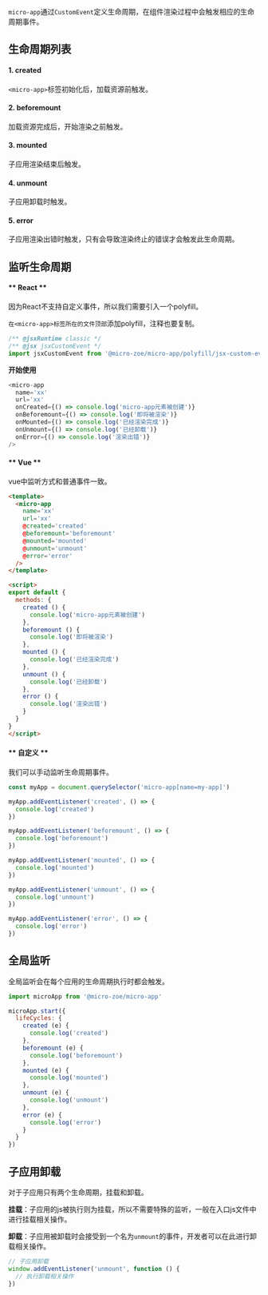 `micro-app`通过`CustomEvent`定义生命周期，在组件渲染过程中会触发相应的生命周期事件。

## 生命周期列表

#### 1. created
`<micro-app>`标签初始化后，加载资源前触发。

#### 2. beforemount
加载资源完成后，开始渲染之前触发。

#### 3. mounted
子应用渲染结束后触发。

#### 4. unmount
子应用卸载时触发。

#### 5. error
子应用渲染出错时触发，只有会导致渲染终止的错误才会触发此生命周期。


## 监听生命周期
<!-- tabs:start -->

#### ** React **
因为React不支持自定义事件，所以我们需要引入一个polyfill。

`在<micro-app>标签所在的文件顶部`添加polyfill，注释也要复制。
```js
/** @jsxRuntime classic */
/** @jsx jsxCustomEvent */
import jsxCustomEvent from '@micro-zoe/micro-app/polyfill/jsx-custom-event'
```

**开始使用**
```js
<micro-app
  name='xx'
  url='xx'
  onCreated={() => console.log('micro-app元素被创建')}
  onBeforemount={() => console.log('即将被渲染')}
  onMounted={() => console.log('已经渲染完成')}
  onUnmount={() => console.log('已经卸载')}
  onError={() => console.log('渲染出错')}
/>
```

#### ** Vue **
vue中监听方式和普通事件一致。
```html
<template>
  <micro-app
    name='xx'
    url='xx'
    @created='created'
    @beforemount='beforemount'
    @mounted='mounted'
    @unmount='unmount'
    @error='error'
  />
</template>

<script>
export default {
  methods: {
    created () {
      console.log('micro-app元素被创建')
    },
    beforemount () {
      console.log('即将被渲染')
    },
    mounted () {
      console.log('已经渲染完成')
    },
    unmount () {
      console.log('已经卸载')
    },
    error () {
      console.log('渲染出错')
    }
  }
}
</script>
```
#### ** 自定义 **
我们可以手动监听生命周期事件。

```js
const myApp = document.querySelector('micro-app[name=my-app]')

myApp.addEventListener('created', () => {
  console.log('created')
})

myApp.addEventListener('beforemount', () => {
  console.log('beforemount')
})

myApp.addEventListener('mounted', () => {
  console.log('mounted')
})

myApp.addEventListener('unmount', () => {
  console.log('unmount')
})

myApp.addEventListener('error', () => {
  console.log('error')
})
```

<!-- tabs:end -->

## 全局监听
全局监听会在每个应用的生命周期执行时都会触发。
```js
import microApp from '@micro-zoe/micro-app'

microApp.start({
  lifeCycles: {
    created (e) {
      console.log('created')
    },
    beforemount (e) {
      console.log('beforemount')
    },
    mounted (e) {
      console.log('mounted')
    },
    unmount (e) {
      console.log('unmount')
    },
    error (e) {
      console.log('error')
    }
  }
})
```

## 子应用卸载
对于子应用只有两个生命周期，挂载和卸载。

**挂载**：子应用的js被执行则为挂载，所以不需要特殊的监听，一般在入口js文件中进行挂载相关操作。

**卸载**：子应用被卸载时会接受到一个名为`unmount`的事件，开发者可以在此进行卸载相关操作。

```js
// 子应用卸载
window.addEventListener('unmount', function () {
  // 执行卸载相关操作
})
```

